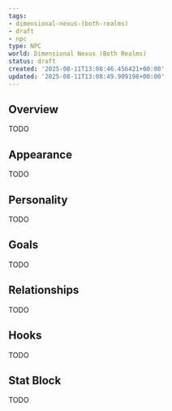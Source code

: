 ```yaml
---
tags:
- dimensional-nexus-(both-realms)
- draft
- npc
type: NPC
world: Dimensional Nexus (Both Realms)
status: draft
created: '2025-08-11T13:08:46.456421+00:00'
updated: '2025-08-11T13:08:49.909198+00:00'
---
```




## Overview

TODO
## Appearance

TODO
## Personality

TODO
## Goals

TODO
## Relationships

TODO
## Hooks

TODO
## Stat Block

TODO
